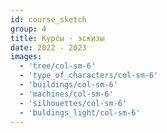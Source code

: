 ```yaml
---
id: course_sketch
group: 4
title: Курсы - эскизы
date: 2022 - 2023
images:
  - 'tree/col-sm-6'
  - 'type_of_characters/col-sm-6'
  - 'buildings/col-sm-6'
  - 'machines/col-sm-6'
  - 'silhouettes/col-sm-6'
  - 'buldings_light/col-sm-6'
---
```

